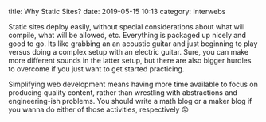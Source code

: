 title: Why Static Sites?
date: 2019-05-15 10:13
category: Interwebs

Static sites deploy easily, without special considerations about what
will compile, what will be allowed, etc. Everything is packaged up
nicely and good to go. Its like grabbing an an acoustic guitar and
just beginning to play versus doing a complex setup with an electric
guitar. Sure, you can make more different sounds in the latter setup,
but there are also bigger hurdles to overcome if you just want to get
started practicing.

Simplifying web development means having more time available to focus
on producing quality content, rather than wrestling with abstractions
and engineering-ish problems. You should write a math blog or a maker
blog if you wanna do either of those activities, respectively 😡
